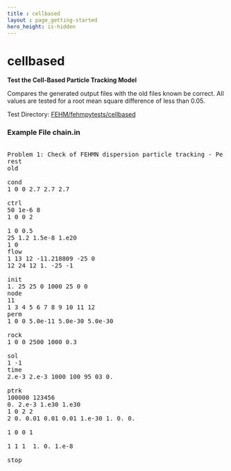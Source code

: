 ```yaml
---
title : cellbased
layout : page_getting-started
hero_height: is-hidden
---
```


# cellbased

**Test the Cell-Based Particle Tracking Model**

Compares the generated output files with the old files known be correct. All values are tested for a root mean square difference of less than 0.05.

Test Directory: [FEHM/fehmpytests/cellbased](https://github.com/lanl/FEHM/tree/master/fehmpytests/cellbased)


### Example File chain.in

<pre>

Problem 1: Check of FEHMN dispersion particle tracking - Pe = 20
rest
old

cond
1 0 0 2.7 2.7 2.7

ctrl
50 1e-6 8
1 0 0 2

1 0 0.5
25 1.2 1.5e-8 1.e20
1 0
flow
1 13 12 -11.218809 -25 0
12 24 12 1. -25 -1

init
1. 25 25 0 1000 25 0 0
node
11
1 3 4 5 6 7 8 9 10 11 12
perm
1 0 0 5.0e-11 5.0e-30 5.0e-30

rock
1 0 0 2500 1000 0.3

sol
1 -1
time
2.e-3 2.e-3 1000 100 95 03 0.

ptrk
100000 123456
0. 2.e-3 1.e30 1.e30
1 0 2 2
2 0. 0.01 0.01 0.01 1.e-30 1. 0. 0.

1 0 0 1

1 1 1  1. 0. 1.e-8

stop

</pre>
